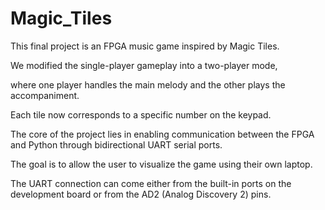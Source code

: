 # Magic_Tiles
This final project is an FPGA music game inspired by Magic Tiles. 

We modified the single-player gameplay into a two-player mode, 

where one player handles the main melody and the other plays the accompaniment. 

Each tile now corresponds to a specific number on the keypad.

The core of the project lies in enabling communication between the FPGA and Python through bidirectional UART serial ports. 

The goal is to allow the user to visualize the game using their own laptop. 

The UART connection can come either from the built-in ports on the development board or from the AD2 (Analog Discovery 2) pins.

